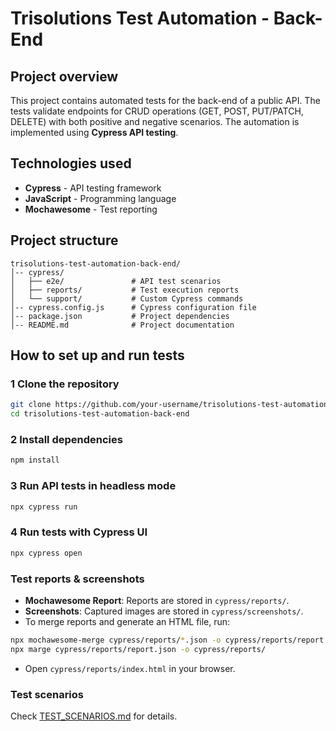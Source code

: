 # Trisolutions Test Automation - Back-End

## Project overview
This project contains automated tests for the back-end of a public API. The tests validate endpoints for CRUD operations (GET, POST, PUT/PATCH, DELETE) with both positive and negative scenarios. The automation is implemented using **Cypress API testing**.

## Technologies used
- **Cypress** - API testing framework
- **JavaScript** - Programming language
- **Mochawesome** - Test reporting

## Project structure
```
trisolutions-test-automation-back-end/
│-- cypress/
│   ├── e2e/               # API test scenarios
│   ├── reports/           # Test execution reports
│   └── support/           # Custom Cypress commands
│-- cypress.config.js      # Cypress configuration file
│-- package.json           # Project dependencies
│-- README.md              # Project documentation
```

## How to set up and run tests
### 1️ Clone the repository
```sh
git clone https://github.com/your-username/trisolutions-test-automation-back-end.git
cd trisolutions-test-automation-back-end
```

### 2️ Install dependencies
```sh
npm install
```

### 3️ Run API tests in headless mode
```sh
npx cypress run
```

### 4 Run tests with Cypress UI
```sh
npx cypress open
```

### Test reports & screenshots
- **Mochawesome Report**: Reports are stored in `cypress/reports/`.
- **Screenshots**: Captured images are stored in `cypress/screenshots/`.
- To merge reports and generate an HTML file, run:
```sh
npx mochawesome-merge cypress/reports/*.json -o cypress/reports/report.json
npx marge cypress/reports/report.json -o cypress/reports/
```
- Open `cypress/reports/index.html` in your browser.

### Test scenarios
Check [TEST_SCENARIOS.md](https://github.com/lariredivo/trisolutions-test-automation-back-end/blob/main/TEST_SCENARIOS.md) for details.
